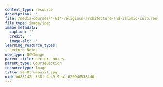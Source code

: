 ```yaml
---
content_type: resource
description: ''
file: /media/courses/4-614-religious-architecture-and-islamic-cultures-fall-2002/bd83142e338f4ec99ea16209405384d0_5048thumbnail.jpg
file_type: image/jpeg
image_metadata:
  caption: ''
  credit: ''
  image-alt: ''
learning_resource_types:
- Lecture Notes
ocw_type: OCWImage
parent_title: Lecture Notes
parent_type: CourseSection
resourcetype: Image
title: 5048thumbnail.jpg
uid: bd83142e-338f-4ec9-9ea1-6209405384d0
---
```

